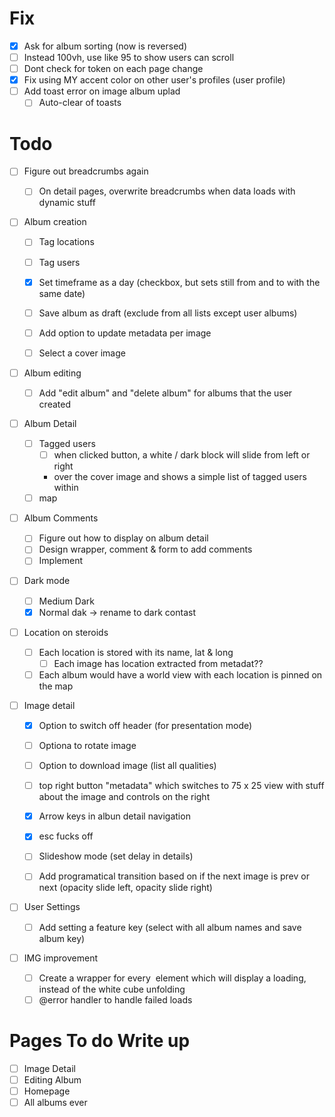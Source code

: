 # Fix

- [x] Ask for album sorting (now is reversed)
- [ ] Instead 100vh, use like 95 to show users can scroll
- [ ] Dont check for token on each page change
- [x] Fix using MY accent color on other user's profiles (user profile)
- [ ] Add toast error on image album uplad
  - [ ] Auto-clear of toasts

# Todo

- [ ] Figure out breadcrumbs again

  - [ ] On detail pages, overwrite breadcrumbs when data loads with dynamic stuff

- [ ] Album creation

  - [ ] Tag locations
  - [ ] Tag users
  - [x] Set timeframe as a day (checkbox, but sets still from and to with the same date)
  - [ ] Save album as draft (exclude from all lists except user albums)

  - [ ] Add option to update metadata per image
  - [ ] Select a cover image

- [ ] Album editing

  - [ ] Add "edit album" and "delete album" for albums that the user created

- [ ] Album Detail

  - [ ] Tagged users
    - [ ] when clicked button, a white / dark block will slide from left or right
    - over the cover image and shows a simple list of tagged users within
  - [ ] map

- [ ] Album Comments

  - [ ] Figure out how to display on album detail
  - [ ] Design wrapper, comment & form to add comments
  - [ ] Implement

- [ ] Dark mode

  - [ ] Medium Dark
  - [x] Normal dak -> rename to dark contast

- [ ] Location on steroids

  - [ ] Each location is stored with its name, lat & long
    - [ ] Each image has location extracted from metadat??
  - [ ] Each album would have a world view with each location is pinned on the map

- [ ] Image detail

  - [x] Option to switch off header (for presentation mode)
  - [ ] Optiona to rotate image
  - [ ] Option to download image (list all qualities)
  - [ ] top right button "metadata" which switches to 75 x 25 view with stuff about the image and controls on the right

  - [x] Arrow keys in albun detail navigation
  - [x] esc fucks off

  - [ ] Slideshow mode (set delay in details)

  - [ ] Add programatical transition based on if the next image is prev or next (opacity slide left, opacity slide right)

- [ ] User Settings

  - [ ] Add setting a feature key (select with all album names and save album key)

- [ ] IMG improvement
  - [ ] Create a wrapper for every <img> element which will display a loading, instead of the white cube unfolding
  - [ ] @error handler to handle failed loads

# Pages To do Write up

- [ ] Image Detail
- [ ] Editing Album
- [ ] Homepage
- [ ] All albums ever
